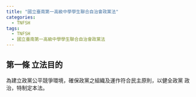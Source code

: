 ```yaml
---
title: "國立臺南第一高級中學學生聯合自治會政黨法"
categories:
  - TNFSH
tags:
  - TNFSH
  - 國立臺南第一高級中學學生聯合自治會政黨法
---
```


## 第一條 立法目的
  為建立政黨公平競爭環境，確保政黨之組織及運作符合民主原則，以健全政黨
政治，特制定本法。